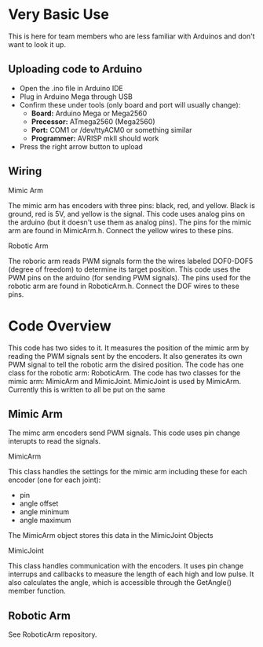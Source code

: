 Very Basic Use
==============
This is here for team members who are less familiar with Arduinos and don't want to look it up.

Uploading code to Arduino
-------------------------
- Open the .ino file in Arduino IDE
- Plug in Arduino Mega through USB
- Confirm these under tools (only board and port will usually change):
  - **Board:** Arduino Mega or Mega2560
  - **Precessor:** ATmega2560 (Mega2560)
  - **Port:** COM1 or /dev/ttyACM0 or something similar
  - **Programmer:** AVRISP mkII should work
- Press the right arrow button to upload

Wiring
------

Mimic Arm 

The mimic arm has encoders with three pins: black, red, and yellow. Black is ground, red is 5V, and yellow is the signal. This code uses analog pins on the arduino (but it doesn't use them as analog pins). The pins for the mimic arm are found in MimicArm.h. Connect the yellow wires to these pins. 

Robotic Arm

The roboric arm reads PWM signals form the the wires labeled DOF0-DOF5 (degree of freedom) to determine its target position. This code uses the PWM pins on the arduino (for sending PWM signals). The pins used for the robotic arm are found in RoboticArm.h. Connect the DOF wires to these pins.

Code Overview
=============
This code has two sides to it. It measures the position of the mimic arm by reading the PWM signals sent by the encoders. It also generates its own PWM signal to tell the robotic arm the disired position. The code has one class for the robotic arm: RoboticArm. The code has two classes for the mimic arm: MimicArm and MimicJoint. MimicJoint is used by MimicArm. Currently this is written to all be put on the same

Mimic Arm
----------
The mimc arm encoders send PWM signals. This code uses pin change interupts to read the signals.

MimicArm

This class handles the settings for the mimic arm including these for each encoder (one for each joint):
  - pin
  - angle offset
  - angle minimum
  - angle maximum

The MimicArm object stores this data in the MimicJoint Objects

MimicJoint

This class handles communication with the encoders. It uses pin change interrups and callbacks to measure the length of each high and low pulse. It also calculates the angle, which is accessible through the GetAngle() member function.

Robotic Arm
-----------
See RoboticArm repository.
